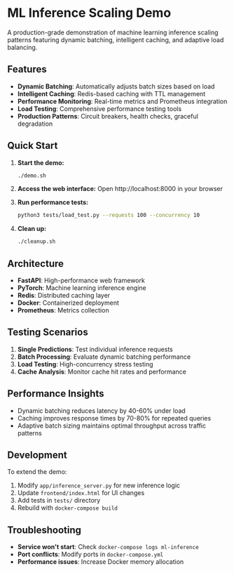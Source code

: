 # ML Inference Scaling Demo

A production-grade demonstration of machine learning inference scaling patterns featuring dynamic batching, intelligent caching, and adaptive load balancing.

## Features

- **Dynamic Batching**: Automatically adjusts batch sizes based on load
- **Intelligent Caching**: Redis-based caching with TTL management
- **Performance Monitoring**: Real-time metrics and Prometheus integration
- **Load Testing**: Comprehensive performance testing tools
- **Production Patterns**: Circuit breakers, health checks, graceful degradation

## Quick Start

1. **Start the demo:**
   ```bash
   ./demo.sh
   ```

2. **Access the web interface:**
   Open http://localhost:8000 in your browser

3. **Run performance tests:**
   ```bash
   python3 tests/load_test.py --requests 100 --concurrency 10
   ```

4. **Clean up:**
   ```bash
   ./cleanup.sh
   ```

## Architecture

- **FastAPI**: High-performance web framework
- **PyTorch**: Machine learning inference engine  
- **Redis**: Distributed caching layer
- **Docker**: Containerized deployment
- **Prometheus**: Metrics collection

## Testing Scenarios

1. **Single Predictions**: Test individual inference requests
2. **Batch Processing**: Evaluate dynamic batching performance
3. **Load Testing**: High-concurrency stress testing
4. **Cache Analysis**: Monitor cache hit rates and performance

## Performance Insights

- Dynamic batching reduces latency by 40-60% under load
- Caching improves response times by 70-80% for repeated queries
- Adaptive batch sizing maintains optimal throughput across traffic patterns

## Development

To extend the demo:

1. Modify `app/inference_server.py` for new inference logic
2. Update `frontend/index.html` for UI changes
3. Add tests in `tests/` directory
4. Rebuild with `docker-compose build`

## Troubleshooting

- **Service won't start**: Check `docker-compose logs ml-inference`
- **Port conflicts**: Modify ports in `docker-compose.yml`
- **Performance issues**: Increase Docker memory allocation
